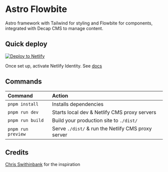 # Astro Flowbite

Astro framework with Tailwind for styling and Flowbite for components, integrated with Decap CMS to manage content.  

## Quick deploy

[![Deploy to Netlify](https://www.netlify.com/img/deploy/button.svg)](https://app.netlify.com/start/deploy?repository=https://github.com/stephangriesel/astro-flowbite)


Once set up, activate Netlify Identity. See [docs](https://docs.netlify.com/visitor-access/identity/)

## Commands

| Command            | Action                                             |
| :----------------- | :------------------------------------------------- |
| `pnpm install`     | Installs dependencies                              |
| `pnpm run dev`     | Starts local dev & Netlify CMS proxy servers       |
| `pnpm run build`   | Build your production site to `./dist/`            |
| `pnpm run preview` | Serve `./dist/` & run the Netlify CMS proxy server |  

## Credits

[Chris Swithinbank](https://github.com/delucis) for the inspiration 
